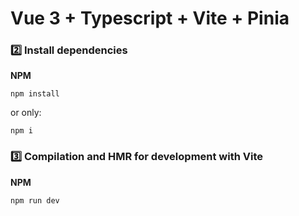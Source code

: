 # Vue 3 + Typescript + Vite + Pinia

### :two: Install dependencies

**NPM**
```
npm install
```
or only:
```
npm i
```

### :three: Compilation and HMR for development with Vite

**NPM**
```
npm run dev
```
